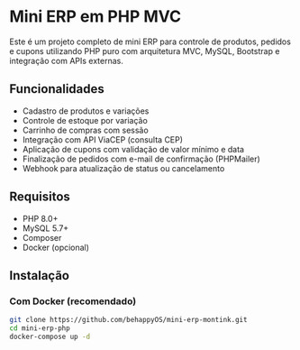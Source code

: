 # Mini ERP em PHP MVC

Este é um projeto completo de mini ERP para controle de produtos, pedidos e cupons utilizando PHP puro com arquitetura MVC, MySQL, Bootstrap e integração com APIs externas.

## Funcionalidades

- Cadastro de produtos e variações
- Controle de estoque por variação
- Carrinho de compras com sessão
- Integração com API ViaCEP (consulta CEP)
- Aplicação de cupons com validação de valor mínimo e data
- Finalização de pedidos com e-mail de confirmação (PHPMailer)
- Webhook para atualização de status ou cancelamento

## Requisitos

- PHP 8.0+
- MySQL 5.7+
- Composer
- Docker (opcional)

## Instalação

### Com Docker (recomendado)

```bash
git clone https://github.com/behappyOS/mini-erp-montink.git
cd mini-erp-php
docker-compose up -d
